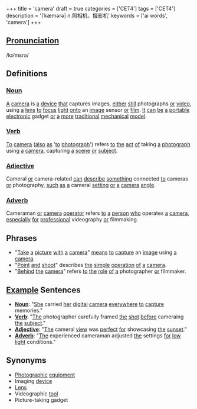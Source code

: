 +++
title = 'camera'
draft = true
categories = ['CET4']
tags = ['CET4']
description = '[ˈkæmərə] n.照相机，摄影机'
keywords = ['ai words', 'camera']
+++

## [Pronunciation](/en/post/pronunciation/)
/kəˈmɛrə/

## Definitions
### [Noun](/en/post/noun/)
[A](/en/post/a/) [camera](/en/post/camera/) is [a](/en/post/a/) [device](/en/post/device/) [that](/en/post/that/) captures images, [either](/en/post/either/) [still](/en/post/still/) photographs [or](/en/post/or/) [video](/en/post/video/), using [a](/en/post/a/) [lens](/en/post/lens/) [to](/en/post/to/) [focus](/en/post/focus/) [light](/en/post/light/) [onto](/en/post/onto/) an [image](/en/post/image/) sensor [or](/en/post/or/) [film](/en/post/film/). [It](/en/post/it/) [can](/en/post/can/) [be](/en/post/be/) [a](/en/post/a/) [portable](/en/post/portable/) [electronic](/en/post/electronic/) gadget [or](/en/post/or/) [a](/en/post/a/) [more](/en/post/more/) [traditional](/en/post/traditional/) [mechanical](/en/post/mechanical/) [model](/en/post/model/).

### [Verb](/en/post/verb/)
[To](/en/post/to/) [camera](/en/post/camera/) ([also](/en/post/also/) [as](/en/post/as/) '[to](/en/post/to/) [photograph](/en/post/photograph/)') refers [to](/en/post/to/) [the](/en/post/the/) [act](/en/post/act/) [of](/en/post/of/) taking [a](/en/post/a/) [photograph](/en/post/photograph/) using [a](/en/post/a/) [camera](/en/post/camera/), capturing [a](/en/post/a/) [scene](/en/post/scene/) [or](/en/post/or/) [subject](/en/post/subject/).

### [Adjective](/en/post/adjective/)
Cameral [or](/en/post/or/) camera-related [can](/en/post/can/) [describe](/en/post/describe/) [something](/en/post/something/) connected [to](/en/post/to/) cameras [or](/en/post/or/) photography, [such](/en/post/such/) [as](/en/post/as/) [a](/en/post/a/) cameral [setting](/en/post/setting/) [or](/en/post/or/) [a](/en/post/a/) [camera](/en/post/camera/) [angle](/en/post/angle/).

### [Adverb](/en/post/adverb/)
Cameraman [or](/en/post/or/) [camera](/en/post/camera/) [operator](/en/post/operator/) refers [to](/en/post/to/) [a](/en/post/a/) [person](/en/post/person/) [who](/en/post/who/) operates [a](/en/post/a/) [camera](/en/post/camera/), [especially](/en/post/especially/) [for](/en/post/for/) [professional](/en/post/professional/) videography [or](/en/post/or/) filmmaking.

## Phrases
- "[Take](/en/post/take/) [a](/en/post/a/) [picture](/en/post/picture/) [with](/en/post/with/) [a](/en/post/a/) [camera](/en/post/camera/)" [means](/en/post/means/) [to](/en/post/to/) [capture](/en/post/capture/) an [image](/en/post/image/) using [a](/en/post/a/) [camera](/en/post/camera/).
- "[Point](/en/post/point/) [and](/en/post/and/) [shoot](/en/post/shoot/)" describes [the](/en/post/the/) [simple](/en/post/simple/) [operation](/en/post/operation/) [of](/en/post/of/) [a](/en/post/a/) [camera](/en/post/camera/).
- "[Behind](/en/post/behind/) [the](/en/post/the/) [camera](/en/post/camera/)" refers [to](/en/post/to/) [the](/en/post/the/) [role](/en/post/role/) [of](/en/post/of/) [a](/en/post/a/) photographer [or](/en/post/or/) filmmaker.

## [Example](/en/post/example/) Sentences
- **[Noun](/en/post/noun/)**: "[She](/en/post/she/) carried [her](/en/post/her/) [digital](/en/post/digital/) [camera](/en/post/camera/) [everywhere](/en/post/everywhere/) [to](/en/post/to/) [capture](/en/post/capture/) memories."
- **[Verb](/en/post/verb/)**: "[The](/en/post/the/) photographer carefully framed [the](/en/post/the/) [shot](/en/post/shot/) [before](/en/post/before/) cameraing [the](/en/post/the/) [subject](/en/post/subject/)."
- **[Adjective](/en/post/adjective/)**: "[The](/en/post/the/) cameral [view](/en/post/view/) was [perfect](/en/post/perfect/) [for](/en/post/for/) showcasing [the](/en/post/the/) [sunset](/en/post/sunset/)."
- **[Adverb](/en/post/adverb/)**: "[The](/en/post/the/) experienced cameraman adjusted [the](/en/post/the/) settings [for](/en/post/for/) [low](/en/post/low/) [light](/en/post/light/) conditions."

## Synonyms
- [Photographic](/en/post/photographic/) [equipment](/en/post/equipment/)
- Imaging [device](/en/post/device/)
- [Lens](/en/post/lens/)
- Videographic [tool](/en/post/tool/)
- Picture-taking gadget

